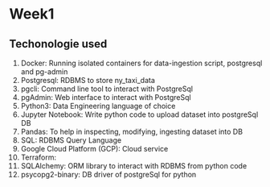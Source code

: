 # Week1
## Techonologie used

01. Docker: Running isolated containers for data-ingestion script, postgresql and pg-admin
02. Postgresql: RDBMS to store ny_taxi_data
03. pgcli: Command line tool to interact with PostgreSql
04. pgAdmin: Web interface to interact with PostgreSql
05. Python3: Data Engineering language of choice
06. Jupyter Notebook: Write python code to upload dataset into postgreSql DB
07. Pandas: To help in inspecting, modifying, ingesting dataset into DB
08. SQL: RDBMS Query Language
09. Google Cloud Platform (GCP): Cloud service
10. Terraform: 
11. SQLAlchemy: ORM library to interact with RDBMS from python code
12. psycopg2-binary: DB driver of postgreSql for python